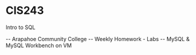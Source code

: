 # CIS243
Intro to SQL

-- Arapahoe Community College
-- Weekly Homework - Labs
-- MySQL & MySQL Workbench on VM
